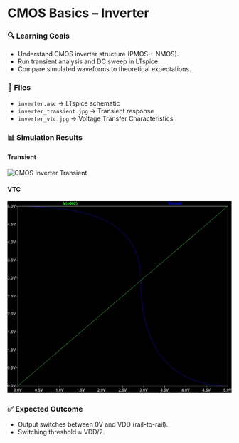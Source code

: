 # CMOS Basics – Inverter

### 🔍 Learning Goals
- Understand CMOS inverter structure (PMOS + NMOS).
- Run transient analysis and DC sweep in LTspice.
- Compare simulated waveforms to theoretical expectations.

### 📂 Files
- `inverter.asc` → LTspice schematic
- `inverter_transient.jpg` → Transient response
- `inverter_vtc.jpg` → Voltage Transfer Characteristics

### 📊 Simulation Results
#### Transient
![CMOS Inverter Transient](inverter_transient.jpg)

#### VTC
![CMOS Inverter VTC](inverter_vtc.jpg)

### ✅ Expected Outcome
- Output switches between 0V and VDD (rail-to-rail).
- Switching threshold ≈ VDD/2.

